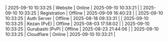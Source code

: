 | 2025-09-10 10:33:25 | Website | Online | 2025-09-10 10:33:21 |
| 2025-09-10 10:33:25 | Registration | Offline | 2025-09-09 16:40:23 |
| 2025-09-10 10:33:25 | Auth Server | Offline | 2025-08-18 09:33:31 |
| 2025-09-10 10:33:25 | Kezan (PvE) | Offline | 2025-08-03 17:58:02 |
| 2025-09-10 10:33:25 | Gurubashi (PvP) | Offline | 2025-08-23 21:44:06 |
| 2025-09-10 10:33:25 | Cloudflare | Online | 2025-09-10 10:33:21 |
